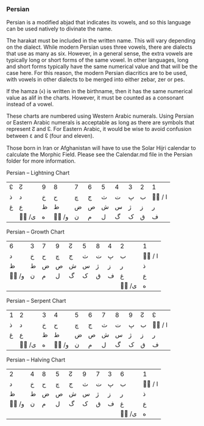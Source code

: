 ### <span id="anchor-78"></span>Persian

Persian is a modified abjad that indicates its vowels, and so this
language can be used natively to divinate the name. 

The harakat must be included in the written name. This will vary
depending on the dialect. While modern Persian uses three vowels, there
are dialects that use as many as six. However, in a general sense, the
extra vowels are typically long or short forms of the same vowel. In
other languages, long and short forms typically have the same numerical
value and that will be the case here. For this reason, the modern
Persian diacritics are to be used, with vowels in other dialects to be
merged into either zebar, zer or pes. 

If the hamza (ء) is written in the birthname, then it has the same
numerical value as alif in the charts. However, it must be counted as a
consonant instead of a vowel.

These charts are numbered using Western Arabic numerals. Using Persian
or Eastern Arabic numerals is acceptable as long as there are symbols
that represent ↊ and ↋. For Eastern Arabic, it would be wise to avoid
confusion between ٤ and ↋ (four and eleven). 

Those born in Iran or Afghanistan will have to use the Solar Hijri
calendar to calculate the Morphic Field. Please see the Calendar.md file in the Persian folder for more
information.

Persian – Lightning Chart

|   |       |   |       |   |   |   |   |   |   |        |
| - | ----- | - | ----- | - | - | - | - | - | - | ------ |
| ↋ | ↊     | 9 | 8     | 7 | 6 | 5 | 4 | 3 | 2 | 1      |
| ذ | د     | خ | ح     | چ | ج | ث | ت | پ | ب | ◌َ / ا |
| غ | ع     | ظ | ط     | ض | ص | ش | س | ژ | ز | ر      |
|   | ◌ِ /ی | ه | ◌ُ /و | ن | م | ل | گ | ک | ق | ف      |

Persian – Growth Chart

|       |   |   |   |   |   |   |   |       |        |
| ----- | - | - | - | - | - | - | - | ----- | ------ |
| 6     | 3 | 7 | 9 | ↊ | 5 | 8 | 4 | 2     | 1      |
| د     | خ | ح | چ | ج | ث | ت | پ | ب     | ◌َ / ا |
| ظ     | ط | ض | ص | ش | س | ژ | ز | ر     | ذ      |
| ◌ُ /و | ن | م | ل | گ | ک | ق | ف | غ     | ع      |
|       |   |   |   |   |   |   |   | ◌ِ /ی | ه      |

Persian – Serpent Chart

|   |       |   |       |   |   |   |   |   |   |        |
| - | ----- | - | ----- | - | - | - | - | - | - | ------ |
| 1 | 2     | 3 | 4     | 5 | 6 | 7 | 8 | 9 | ↊ | ↋      |
| ذ | د     | خ | ح     | چ | ج | ث | ت | پ | ب | ◌َ / ا |
| غ | ع     | ظ | ط     | ض | ص | ش | س | ژ | ز | ر      |
|   | ◌ِ /ی | ه | ◌ُ /و | ن | م | ل | گ | ک | ق | ف      |

Persian – Halving Chart

|       |   |   |   |   |   |   |   |       |        |
| ----- | - | - | - | - | - | - | - | ----- | ------ |
| 2     | 4 | 8 | 5 | ↊ | 9 | 7 | 3 | 6     | 1      |
| د     | خ | ح | چ | ج | ث | ت | پ | ب     | ◌َ / ا |
| ظ     | ط | ض | ص | ش | س | ژ | ز | ر     | ذ      |
| ◌ُ /و | ن | م | ل | گ | ک | ق | ف | غ     | ع      |
|       |   |   |   |   |   |   |   | ◌ِ /ی | ه      |
